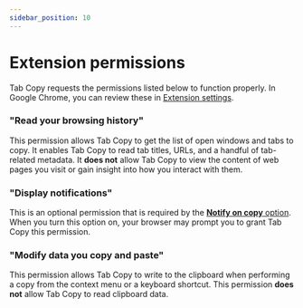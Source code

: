 ```yaml
---
sidebar_position: 10
---
```


# Extension permissions

Tab Copy requests the permissions listed below to function properly. In Google Chrome, you can review these in [Extension settings](./extension-settings).

### "Read your browsing history"

This permission allows Tab Copy to get the list of open windows and tabs to copy. It enables Tab Copy to read tab titles, URLs, and a handful of tab-related metadata. It **does not** allow Tab Copy to view the content of web pages you visit or gain insight into how you interact with them.

### "Display notifications"

This is an optional permission that is required by the [**Notify on copy** option](./options#notify-on-copy). When you turn this option on, your browser may prompt you to grant Tab Copy this permission.

### "Modify data you copy and paste"

This permission allows Tab Copy to write to the clipboard when performing a copy from the context menu or a keyboard shortcut. This permission **does not** allow Tab Copy to read clipboard data.
